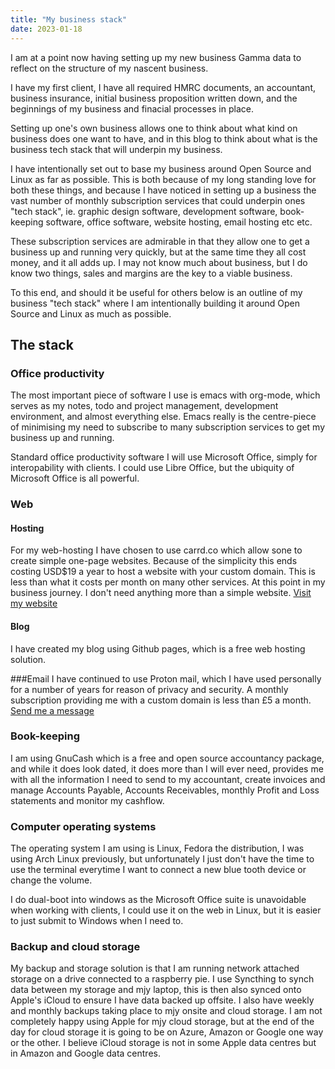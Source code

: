 ```yaml
---
title: "My business stack"
date: 2023-01-18
---
```


I am at a point now having setting up my new business Gamma data to reflect on the structure of my nascent business. 

I have my first client, I have all required HMRC documents, an accountant, business insurance, initial business proposition written down, and the beginnings of my business and finacial processes in place.

Setting up one's own business allows one to think about what kind on business does one want to have, and in this blog to think about what is the business tech stack that will underpin my business.

I have intentionally set out to base my business around Open Source and Linux as far as possible. This is both because of my long standing love for both these things, and because I have noticed in setting up a business the vast number of monthly subscription services that could underpin ones "tech stack", ie. graphic design software, development software, book-keeping software, office software, website hosting, email hosting etc etc. 

These subscription services are admirable in that they allow one to get a business up and running very quickly, but at the same time they all cost money, and it all adds up. I may not know much about business, but I do know two things, sales and margins are the key to a viable business.

To this end, and should it be useful for others below is an outline of my business "tech stack" where I am intentionally building it around Open Source and Linux as much as possible. 

## The stack

### Office productivity
The most important piece of software I use is emacs with org-mode, which serves as my notes, todo and project management, development environment, and almost everything else. Emacs really is the centre-piece of minimising my need to subscribe to many subscription services to get my business up and running.

Standard office productivity software I will use Microsoft Office, simply for interopability with clients. I could use Libre Office, but the ubiquity of Microsoft Office is all powerful.

### Web

#### Hosting
For my web-hosting I have chosen to use carrd.co which allow sone to create simple one-page websites. Because of the simplicity this ends costing USD$19 a year to host a website with your custom domain. This is less than what it costs per month on many other services. At this point in my business journey. I don't need anything more than a simple website.
[Visit my website](https://www.gamma-data.co.uk)

#### Blog
I have created my blog using Github pages, which is a free web hosting solution.

###Email
I have continued to use Proton mail, which I have used personally for a number of years for reason of privacy and security. A monthly subscription providing me with a custom domain is less than £5 a month.
[Send me a message](https://www.gamma-data.co.uk#contact)


### Book-keeping
I am using GnuCash which is a free and open source accountancy package, and while it does look dated, it does more than I will ever need, provides me with all the information I need to send to my accountant, create invoices and manage Accounts Payable, Accounts Receivables, monthly Profit and Loss statements and monitor my cashflow.

### Computer operating systems
The operating system I am using is Linux, Fedora the distribution, I was using Arch Linux previously, but unfortunately I just don't have the time to use the terminal everytime I want to connect a new blue tooth device or change the volume.

I do dual-boot into windows as the Microsoft Office suite is unavoidable when working with clients, I could use it on the web in Linux, but it is easier to just submit to Windows when I need to.

### Backup and cloud storage
My backup and storage solution is that I am running network attached storage on a drive connected to a raspberry pie. I use Syncthing to synch data between my storage and mjy laptop, this is then also synced onto Apple's iCloud to ensure I have data backed up offsite. I also have weekly and monthly backups taking place to mjy onsite and cloud storage. I am not completely happy using Apple for mjy cloud storage, but at the end of the day for cloud storage it is going to be on Azure, Amazon or Google one way or the other. I believe iCloud storage is not in some Apple data centres but in Amazon and Google data centres.
